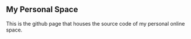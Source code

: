 ## My Personal Space

This is the github page that houses the source code of my personal online space.
